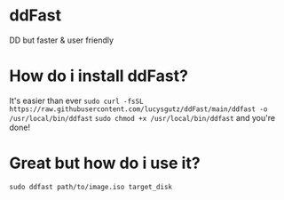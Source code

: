 # ddFast
DD but faster & user friendly

# How do i install ddFast?
It's easier than ever
`sudo curl -fsSL https://raw.githubusercontent.com/lucysgutz/ddFast/main/ddfast -o /usr/local/bin/ddfast`
`sudo chmod +x /usr/local/bin/ddfast`
and you're done!

# Great but how do i use it?
`sudo ddfast path/to/image.iso target_disk`
